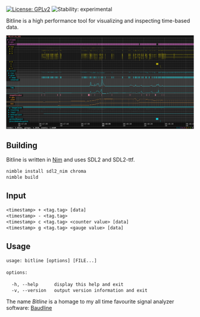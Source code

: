 [![License: GPLv2](https://img.shields.io/badge/License-GPLv2-blue.svg)](https://opensource.org/licenses/GPL-2.0)
![Stability: experimental](https://img.shields.io/badge/stability-experimental-yellow.svg)

Bitline is a high performance tool for visualizing and inspecting time-based data.


![BitLine](/res/bitline.png)


## Building

Bitline is written in [Nim](https://nim-lang.org/) and uses SDL2 and SDL2-ttf.

```
nimble install sdl2_nim chroma
nimble build
```

## Input

```
<timestamp> + <tag.tag> [data]
<timestamp> - <tag.tag>
<timestamp> c <tag.tag> <counter value> [data]
<timestamp> g <tag.tag> <gauge value> [data]
```


## Usage

```
usage: bitline [options] [FILE...]

options:

  -h, --help      display this help and exit
  -v, --version   output version information and exit
```

The name _Bitline_ is a homage to my all time favourite signal analyzer software:
[Baudline](http://baudline.com)
